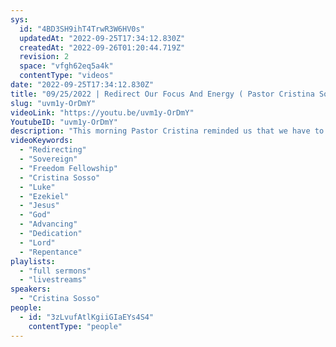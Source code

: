```yaml
---
sys:
  id: "4BD3SH9ihT4TrwR3W6HV0s"
  updatedAt: "2022-09-25T17:34:12.830Z"
  createdAt: "2022-09-26T01:20:44.719Z"
  revision: 2
  space: "vfgh62eq5a4k"
  contentType: "videos"
date: "2022-09-25T17:34:12.830Z"
title: "09/25/2022 | Redirect Our Focus And Energy ( Pastor Cristina Sosso)"
slug: "uvm1y-OrDmY"
videoLink: "https://youtu.be/uvm1y-OrDmY"
YoutubeID: "uvm1y-OrDmY"
description: "This morning Pastor Cristina reminded us that we have to see God as sovereign. We have to look to our Father in heaven for our guidance. Too often we the body of Christ look to the worlds way of advancing in our lives. We seek out the advice of those who only have knowledge of the worlds ways of advancing. Are we willing to seek out God in our lives by pulling ourselves away from all the worries of the world? Set time about for God. If we truly want what God has in store for us, we would meditate on his words and prophecies day and night, like a child excited for a trip.\nOnce we get a taste of God's glory, that is all that you would want. Even though there will be times of distractions we will always run back to God's glory. Our responsibility as Christ followers are to be prepared for anything, in this way we will be able to be a blessings to others. Our time, money, and resources could all be saved if we just ask the Father first, before we make our own decisions.\nIf you're going through your day to day lives without including God you are on the wrong track. Including God in your day to day lives would be a blessing to you and everyone around you. It will give glory to God as well because those around you will see the light in you pointing right back at the Father. So give thanks to the Father because even in your turmoil Gods plan for you is greater if you are seeking the ways of God. We don't know Gods plans for us, all we need to now is our Father is sovereign. \n"
videoKeywords:
  - "Redirecting"
  - "Sovereign"
  - "Freedom Fellowship"
  - "Cristina Sosso"
  - "Luke"
  - "Ezekiel"
  - "Jesus"
  - "God"
  - "Advancing"
  - "Dedication"
  - "Lord"
  - "Repentance"
playlists:
  - "full sermons"
  - "livestreams"
speakers:
  - "Cristina Sosso"
people:
  - id: "3zLvufAtlKgiiGIaEYs4S4"
    contentType: "people"
---
```

